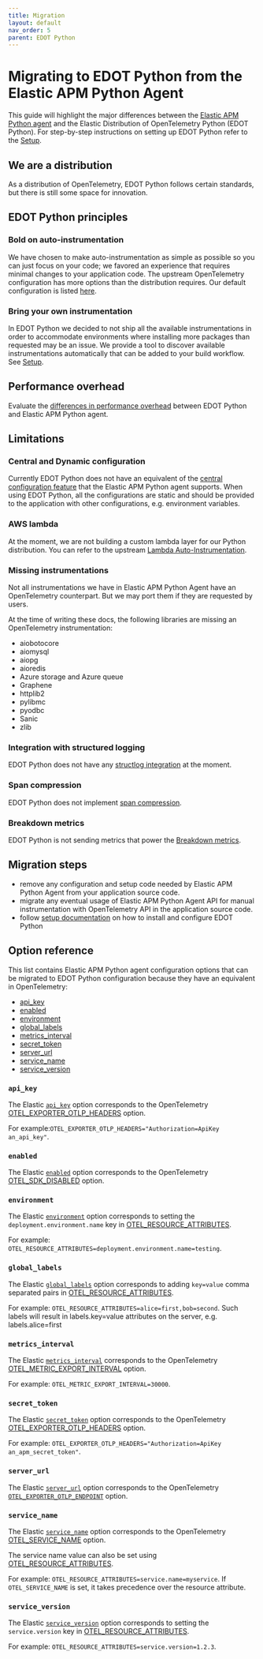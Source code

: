 ```yaml
---
title: Migration
layout: default
nav_order: 5
parent: EDOT Python
---
```


# Migrating to EDOT Python from the Elastic APM Python Agent

This guide will highlight the major differences between the [Elastic APM Python agent](https://www.elastic.co/guide/en/apm/agent/python/current/getting-started.html) and the Elastic Distribution of OpenTelemetry Python (EDOT Python).
For step-by-step instructions on setting up EDOT Python refer to the [Setup](./setup/index).

## We are a distribution

As a distribution of OpenTelemetry, EDOT Python follows certain standards, but there is still some space for innovation.

## EDOT Python principles

### Bold on auto-instrumentation

We have chosen to make auto-instrumentation as simple as possible so you can just focus on your code; we favored an experience that requires minimal changes to your application code. The upstream OpenTelemetry configuration has more options than the distribution requires. Our default configuration is listed [here](https://github.com/elastic/elastic-otel-python?tab=readme-ov-file#configuration).

### Bring your own instrumentation

In EDOT Python we decided to not ship all the available instrumentations in order to accommodate environments where installing more packages than requested may be an issue.
We provide a tool to discover available instrumentations automatically that can be added to your build workflow. See [Setup](./setup/index#install-the-available-instrumentation).

## Performance overhead

Evaluate the [differences in performance overhead](./overhead) between EDOT Python and Elastic APM Python agent.

## Limitations

### Central and Dynamic configuration

Currently EDOT Python does not have an equivalent of the [central configuration feature](https://www.elastic.co/guide/en/observability/current/apm-agent-configuration.html) that the Elastic APM Python agent supports. When using EDOT Python, all the configurations are static and should be provided to the application with other configurations, e.g. environment variables.

### AWS lambda

At the moment, we are not building a custom lambda layer for our Python distribution. You can refer to the upstream [Lambda Auto-Instrumentation](https://opentelemetry.io/docs/faas/lambda-auto-instrument/).

### Missing instrumentations

Not all instrumentations we have in Elastic APM Python Agent have an OpenTelemetry counterpart. But we may port them if they are requested by users.

At the time of writing these docs, the following libraries are missing an OpenTelemetry instrumentation:
- aiobotocore
- aiomysql
- aiopg
- aioredis
- Azure storage and Azure queue
- Graphene
- httplib2
- pylibmc
- pyodbc
- Sanic
- zlib

### Integration with structured logging

EDOT Python does not have any [structlog integration](https://www.elastic.co/guide/en/apm/agent/python/current/logs.html#structlog) at the moment.

### Span compression

EDOT Python does not implement [span compression](https://www.elastic.co/guide/en/observability/current/apm-data-model-spans.html#apm-spans-span-compression).

### Breakdown metrics

EDOT Python is not sending metrics that power the [Breakdown metrics](https://www.elastic.co/guide/en/apm/guide/current/data-model-metrics.html#_breakdown_metrics).

## Migration steps

- remove any configuration and setup code needed by Elastic APM Python Agent from your application source code.
- migrate any eventual usage of Elastic APM Python Agent API for manual instrumentation with OpenTelemetry API in the application source code.
- follow [setup documentation](setup/index) on how to install and configure EDOT Python

## Option reference

This list contains Elastic APM Python agent configuration options that can be migrated to EDOT Python configuration because they have an equivalent in OpenTelemetry:

<!-- keep these sorted -->
* [api_key](#api_key)
* [enabled](#enabled)
* [environment](#environment)
* [global_labels](#global_labels)
* [metrics_interval](#metrics_interval)
* [secret_token](#secret_token)
* [server_url](#server_url)
* [service_name](#service_name)
* [service_version](#service_version)

### `api_key`

The Elastic [`api_key`](https://www.elastic.co/guide/en/apm/agent/python/current/configuration.html#config-api-key) option corresponds to the OpenTelemetry [OTEL_EXPORTER_OTLP_HEADERS](https://opentelemetry.io/docs/concepts/sdk-configuration/otlp-exporter-configuration/#otel_exporter_otlp_headers) option.

For example:`OTEL_EXPORTER_OTLP_HEADERS="Authorization=ApiKey an_api_key"`.

### `enabled`

The Elastic [`enabled`](https://www.elastic.co/guide/en/apm/agent/python/current/configuration.html#config-enabled) option corresponds to the OpenTelemetry [OTEL_SDK_DISABLED](https://opentelemetry.io/docs/specs/otel/configuration/sdk-environment-variables/#general-sdk-configuration) option.

### `environment`

The Elastic [`environment`](https://www.elastic.co/guide/en/apm/agent/python/current/configuration.html#config-environment) option corresponds to setting the `deployment.environment.name` key in [OTEL_RESOURCE_ATTRIBUTES](https://opentelemetry.io/docs/concepts/sdk-configuration/general-sdk-configuration/#otel_resource_attributes).

For example: `OTEL_RESOURCE_ATTRIBUTES=deployment.environment.name=testing`.

### `global_labels`

The Elastic [`global_labels`](https://www.elastic.co/guide/en/apm/agent/python/current/configuration.html#config-global_labels) option corresponds to adding `key=value` comma separated pairs in [OTEL_RESOURCE_ATTRIBUTES](https://opentelemetry.io/docs/concepts/sdk-configuration/general-sdk-configuration/#otel_resource_attributes).

For example: `OTEL_RESOURCE_ATTRIBUTES=alice=first,bob=second`. Such labels will result in labels.key=value attributes on the server, e.g. labels.alice=first

### `metrics_interval`

The Elastic [`metrics_interval`](https://www.elastic.co/guide/en/apm/agent/python/current/configuration.html#config-metrics_interval) corresponds to the OpenTelemetry [OTEL_METRIC_EXPORT_INTERVAL](https://opentelemetry.io/docs/specs/otel/configuration/sdk-environment-variables/#periodic-exporting-metricreader) option.

For example: `OTEL_METRIC_EXPORT_INTERVAL=30000`.

### `secret_token`

The Elastic [`secret_token`](https://www.elastic.co/guide/en/apm/agent/python/current/configuration.html#config-secret-token) option corresponds to the OpenTelemetry [OTEL_EXPORTER_OTLP_HEADERS](https://opentelemetry.io/docs/concepts/sdk-configuration/otlp-exporter-configuration/#otel_exporter_otlp_headers) option.

For example: `OTEL_EXPORTER_OTLP_HEADERS="Authorization=ApiKey an_apm_secret_token"`.

### `server_url`

The Elastic [`server_url`](https://www.elastic.co/guide/en/apm/agent/python/current/configuration.html#config-server-url) option corresponds to the OpenTelemetry [`OTEL_EXPORTER_OTLP_ENDPOINT`](https://opentelemetry.io/docs/concepts/sdk-configuration/otlp-exporter-configuration/#otel_exporter_otlp_endpoint) option.

### `service_name`

The Elastic [`service_name`](https://www.elastic.co/guide/en/apm/agent/python/current/configuration.html#config-service-name) option corresponds to the OpenTelemetry [OTEL_SERVICE_NAME](https://opentelemetry.io/docs/concepts/sdk-configuration/general-sdk-configuration/#otel_service_name) option.

The service name value can also be set using [OTEL_RESOURCE_ATTRIBUTES](https://opentelemetry.io/docs/concepts/sdk-configuration/general-sdk-configuration/#otel_resource_attributes).

For example: `OTEL_RESOURCE_ATTRIBUTES=service.name=myservice`. If `OTEL_SERVICE_NAME` is set, it takes precedence over the resource attribute.

### `service_version`

The Elastic [`service_version`](https://www.elastic.co/guide/en/apm/agent/python/current/configuration.html#config-service-version) option corresponds to setting the `service.version` key in [OTEL_RESOURCE_ATTRIBUTES](https://opentelemetry.io/docs/concepts/sdk-configuration/general-sdk-configuration/#otel_resource_attributes).

For example: `OTEL_RESOURCE_ATTRIBUTES=service.version=1.2.3`.

